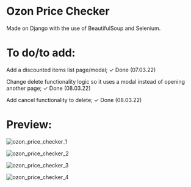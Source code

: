 # Ozon Price Checker

Made on Django with the use of BeautifulSoup and Selenium.

# To do/to add:

Add a discounted items list page/modal; ✓ Done (07.03.22)

Change delete functionality logic so it uses a modal instead of opening another page; ✓ Done (08.03.22)

Add cancel functionality to delete; ✓ Done (08.03.22)

# Preview:

![ozon_price_checker_1](https://user-images.githubusercontent.com/86254474/157038366-be8e26dd-02b5-4a10-9bcb-e3a01e90ce29.png)

![ozon_price_checker_2](https://user-images.githubusercontent.com/86254474/157038396-0cfd6954-cc5c-403c-a8cb-0de1f4947964.png)

![ozon_price_checker_3](https://user-images.githubusercontent.com/86254474/157235505-620b5d35-7e1e-4361-a5e2-94269d161b72.png)

![ozon_price_checker_4](https://user-images.githubusercontent.com/86254474/157038407-1154d11a-29e0-49b5-ab51-b60bd99d5820.png)
